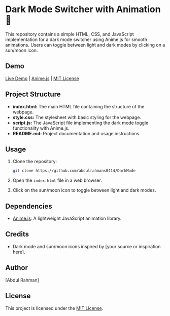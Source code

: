 # Dark Mode Switcher with Animation 🌙

This repository contains a simple HTML, CSS, and JavaScript implementation for a dark mode switcher using Anime.js for smooth animations. Users can toggle between light and dark modes by clicking on a sun/moon icon.

## Demo
[Live Demo](https://bright-dasik-2e6dba.netlify.app) | [Anime.js](https://animejs.com/) | [MIT License](LICENSE)

## Project Structure

- **index.html:** The main HTML file containing the structure of the webpage.
- **style.css:** The stylesheet with basic styling for the webpage.
- **script.js:** The JavaScript file implementing the dark mode toggle functionality with Anime.js.
- **README.md:** Project documentation and usage instructions.

## Usage

1. Clone the repository:

    ```bash
    git clone https://github.com/abdulrahmans0414/DarkMode
    ```

2. Open the `index.html` file in a web browser.

3. Click on the sun/moon icon to toggle between light and dark modes.

## Dependencies

- [Anime.js](https://animejs.com/): A lightweight JavaScript animation library.

## Credits

- Dark mode and sun/moon icons inspired by [your source or inspiration here].

## Author

[Abdul Rahman]

## License

This project is licensed under the [MIT License](LICENSE).
